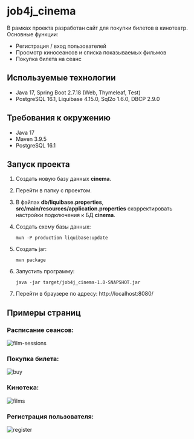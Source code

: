# job4j_cinema
В рамках проекта разработан сайт для покупки билетов в кинотеатр. Основные функции:
- Регистрация / вход пользователей
- Просмотр киносеансов и списка показываемых фильмов
- Покупка билета на сеанс

## Используемые технологии
- Java 17, Spring Boot 2.7.18 (Web, Thymeleaf, Test)
-  PostgreSQL 16.1, Liquibase 4.15.0, Sql2o 1.6.0, DBCP 2.9.0

## Требования к окружению
- Java 17
- Maven 3.9.5
- PostgreSQL 16.1

## Запуск проекта
1. Создать новую базу данных **cinema**.
2. Перейти в папку с проектом.
3. В файлах **db/liquibase.properties**, **src/main/resources/application.properties** скорректировать настройки подключения к БД **cinema**.
4. Создать схему базы данных:

    `mvn -P production liquibase:update`

5. Создать jar:

    `mvn package`

6. Запустить программу: 

    `java -jar target/job4j_cinema-1.0-SNAPSHOT.jar`

7. Перейти в браузере по адресу: http://localhost:8080/

## Примеры страниц
### Расписание сеансов:
![film-sessions](https://github.com/bsedykh/job4j_cinema/assets/84812761/cf81f16d-7be8-40a0-b79d-754b4e46d1c0)

### Покупка билета:
![buy](https://github.com/bsedykh/job4j_cinema/assets/84812761/4457a170-cd00-4b57-bad1-884a6e6bb63b)

### Кинотека:
![films](https://github.com/bsedykh/job4j_cinema/assets/84812761/5e462eaa-950f-43b9-ade6-01cf7161e1d5)

### Регистрация пользователя:
![register](https://github.com/bsedykh/job4j_cinema/assets/84812761/d51fea21-cb97-427a-919f-1afcc8bb71cd)
